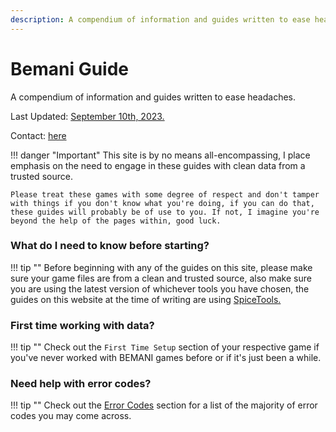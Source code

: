 ```yaml
---
description: A compendium of information and guides written to ease headaches.
---
```


# Bemani Guide

A compendium of information and guides written to ease headaches.

Last Updated: [September 10th, 2023.](changelog.md)

Contact: [here](/about#contact)
&nbsp;

!!! danger "Important"
    This site is by no means all-encompassing, I place emphasis on the need to engage in these guides with clean data from a trusted source.

    Please treat these games with some degree of respect and don't tamper with things if you don't know what you're doing, if you can do that, these guides will probably be of use to you. If not, I imagine you're beyond the help of the pages within, good luck.

### What do I need to know before starting?

!!! tip ""
    Before beginning with any of the guides on this site, please make sure your game files are from a clean and trusted source, also make sure you are using the latest version of whichever tools you have chosen, the guides on this website at the time of writing are using [SpiceTools.](/extras/spiceguide/)

### First time working with data?

!!! tip ""
    Check out the `First Time Setup` section of your respective game if you've never worked with BEMANI games before or if it's just been a while.

### Need help with error codes?

!!! tip ""
    Check out the [Error Codes](/errorcodes/) section for a list of the majority of error codes you may come across.

&nbsp;
